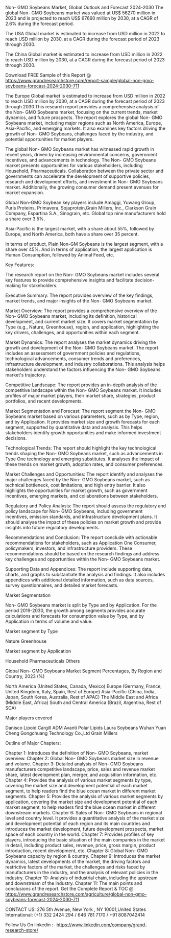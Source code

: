 Non- GMO Soybeans Market, Global Outlook and Forecast 2024-2030
The global Non- GMO Soybeans market was valued at US$ 56270 million in 2023 and is projected to reach US$ 67660 million by 2030, at a CAGR of 2.6% during the forecast period.

The USA Global market is estimated to increase from USD million in 2022 to reach USD million by 2030, at a CAGR during the forecast period of 2023 through 2030.

The China Global market is estimated to increase from USD million in 2022 to reach USD million by 2030, at a CAGR during the forecast period of 2023 through 2030.

Download FREE Sample of this Report @ https://www.grandresearchstore.com/report-sample/global-non-gmo-soybeans-forecast-2024-2030-711

The Europe Global market is estimated to increase from USD million in 2022 to reach USD million by 2030, at a CAGR during the forecast period of 2023 through 2030.This research report provides a comprehensive analysis of the Non- GMO Soybeans market, focusing on the current trends, market dynamics, and future prospects. The report explores the global Non- GMO Soybeans market, including major regions such as North America, Europe, Asia-Pacific, and emerging markets. It also examines key factors driving the growth of Non- GMO Soybeans, challenges faced by the industry, and potential opportunities for market players.

The global Non- GMO Soybeans market has witnessed rapid growth in recent years, driven by increasing environmental concerns, government incentives, and advancements in technology. The Non- GMO Soybeans market presents opportunities for various stakeholders, including Household, Pharmaceuticals. Collaboration between the private sector and governments can accelerate the development of supportive policies, research and development efforts, and investment in Non- GMO Soybeans market. Additionally, the growing consumer demand present avenues for market expansion.

Global Non-GMO Soybean key players include Amaggi, Yuwang Group, Puris Proteins, Primavera, Sojaprotein,Grain Millers, Inc., Clarkson Grain Company, Espartina S.A., Sinograin, etc. Global top nine manufacturers hold a share over 3.5%.

Asia-Pacific is the largest market, with a share about 55%, followed by Europe, and North America, both have a share over 35 percent.

In terms of product, Plain Non-GM Soybeans is the largest segment, with a share over 45%. And in terms of application, the largest application is Human Consumption, followed by Animal Feed, etc.

Key Features:

The research report on the Non- GMO Soybeans market includes several key features to provide comprehensive insights and facilitate decision-making for stakeholders.

Executive Summary: The report provides overview of the key findings, market trends, and major insights of the Non- GMO Soybeans market.

Market Overview: The report provides a comprehensive overview of the Non- GMO Soybeans market, including its definition, historical development, and current market size. It covers market segmentation by Type (e.g., Nature, Greenhouse), region, and application, highlighting the key drivers, challenges, and opportunities within each segment.

Market Dynamics: The report analyses the market dynamics driving the growth and development of the Non- GMO Soybeans market. The report includes an assessment of government policies and regulations, technological advancements, consumer trends and preferences, infrastructure development, and industry collaborations. This analysis helps stakeholders understand the factors influencing the Non- GMO Soybeans market's trajectory.

Competitive Landscape: The report provides an in-depth analysis of the competitive landscape within the Non- GMO Soybeans market. It includes profiles of major market players, their market share, strategies, product portfolios, and recent developments.

Market Segmentation and Forecast: The report segment the Non- GMO Soybeans market based on various parameters, such as by Type, region, and by Application. It provides market size and growth forecasts for each segment, supported by quantitative data and analysis. This helps stakeholders identify growth opportunities and make informed investment decisions.

Technological Trends: The report should highlight the key technological trends shaping the Non- GMO Soybeans market, such as advancements in Type One technology and emerging substitutes. It analyses the impact of these trends on market growth, adoption rates, and consumer preferences.

Market Challenges and Opportunities: The report identify and analyses the major challenges faced by the Non- GMO Soybeans market, such as technical bottleneck, cost limitations, and high entry barrier. It also highlights the opportunities for market growth, such as government incentives, emerging markets, and collaborations between stakeholders.

Regulatory and Policy Analysis: The report should assess the regulatory and policy landscape for Non- GMO Soybeans, including government incentives, emission standards, and infrastructure development plans. It should analyse the impact of these policies on market growth and provide insights into future regulatory developments.

Recommendations and Conclusion: The report conclude with actionable recommendations for stakeholders, such as Application One Consumer, policymakers, investors, and infrastructure providers. These recommendations should be based on the research findings and address key challenges and opportunities within the Non- GMO Soybeans market.

Supporting Data and Appendices: The report include supporting data, charts, and graphs to substantiate the analysis and findings. It also includes appendices with additional detailed information, such as data sources, survey questionnaires, and detailed market forecasts.

Market Segmentation

Non- GMO Soybeans market is split by Type and by Application. For the period 2019-2030, the growth among segments provides accurate calculations and forecasts for consumption value by Type, and by Application in terms of volume and value.

Market segment by Type

Nature
Greenhouse

Market segment by Application

Household
Pharmaceuticals
Others

Global Non- GMO Soybeans Market Segment Percentages, By Region and Country, 2023 (%)

North America (United States, Canada, Mexico)
Europe (Germany, France, United Kingdom, Italy, Spain, Rest of Europe)
Asia-Pacific (China, India, Japan, South Korea, Australia, Rest of APAC)
The Middle East and Africa (Middle East, Africa)
South and Central America (Brazil, Argentina, Rest of SCA)

Major players covered

Danisco
Lipoid
Cargill
ADM
Avanti Polar Lipids
Laura Soybeans
Wuhan Yuan Cheng Gongchuang Technology Co.,Ltd
Grain Millers

Outline of Major Chapters:

Chapter 1: Introduces the definition of Non- GMO Soybeans, market overview.
Chapter 2: Global Non- GMO Soybeans market size in revenue and volume.
Chapter 3: Detailed analysis of Non- GMO Soybeans manufacturers competitive landscape, price, sales and revenue market share, latest development plan, merger, and acquisition information, etc.
Chapter 4: Provides the analysis of various market segments by type, covering the market size and development potential of each market segment, to help readers find the blue ocean market in different market segments.
Chapter 5: Provides the analysis of various market segments by application, covering the market size and development potential of each market segment, to help readers find the blue ocean market in different downstream markets.
Chapter 6: Sales of Non- GMO Soybeans in regional level and country level. It provides a quantitative analysis of the market size and development potential of each region and its main countries and introduces the market development, future development prospects, market space of each country in the world.
Chapter 7: Provides profiles of key players, introducing the basic situation of the main companies in the market in detail, including product sales, revenue, price, gross margin, product introduction, recent development, etc.
Chapter 8: Global Non- GMO Soybeans capacity by region & country.
Chapter 9: Introduces the market dynamics, latest developments of the market, the driving factors and restrictive factors of the market, the challenges and risks faced by manufacturers in the industry, and the analysis of relevant policies in the industry.
Chapter 10: Analysis of industrial chain, including the upstream and downstream of the industry.
Chapter 11: The main points and conclusions of the report.
Get the Complete Report & TOC @ https://www.grandresearchstore.com/agriculture/global-non-gmo-soybeans-forecast-2024-2030-711

CONTACT US:
276 5th Avenue, New York , NY 10001,United States
International: (+1) 332 2424 294 / 646 781 7170 / +91 8087042414

Follow Us On linkedin :- https://www.linkedin.com/company/grand-research-store/
